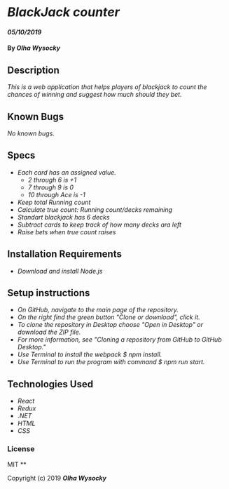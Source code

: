 # _BlackJack counter_

#### _05/10/2019_

#### By _**Olha Wysocky**_

## Description

_This is a web application that helps players of blackjack to count the chances of winning and suggest how much should they bet._

## Known Bugs

_No known bugs._

## Specs

- _Each card has an assigned value._
  - _2 through 6 is +1_
  - _7 through 9 is 0_
  - _10 through Ace is -1_
- _Keep total Running count_
- _Calculate true count: Running count/decks remaining_
- _Standart blackjack has 6 decks_
- _Subtract cards to keep track of how many decks ara left_
- _Raise bets when true count raises_

## Installation Requirements

- _Download and install Node.js_

## Setup instructions

- _On GitHub, navigate to the main page of the repository._
- _On the right find the green button "Clone or download", click it._
- _To clone the repository in Desktop choose "Open in Desktop" or download the ZIP file._
- _For more information, see "Cloning a repository from GitHub to GitHub Desktop."_
- _Use Terminal to install the webpack \$ npm install._
- _Use Terminal to run the program with command \$ npm run start._

## Technologies Used

- _React_
- _Redux_
- _.NET_
- _HTML_
- _CSS_

### License

MIT
\*\*

Copyright (c) 2019 **_Olha Wysocky_**
